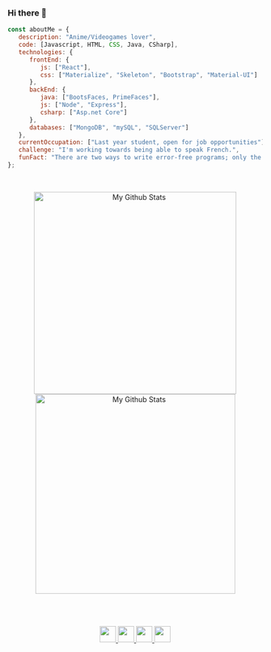 ### Hi there 👋

<!-- EXTRACTO DE CODIGO -->
```javascript
const aboutMe = {
   description: "Anime/Videogames lover",
   code: [Javascript, HTML, CSS, Java, CSharp],
   technologies: {
      frontEnd: {
         js: ["React"],
         css: ["Materialize", "Skeleton", "Bootstrap", "Material-UI"]
      },
      backEnd: {
         java: ["BootsFaces, PrimeFaces"],
         js: ["Node", "Express"],
         csharp: ["Asp.net Core"]
      },
      databases: ["MongoDB", "mySQL", "SQLServer"]
   },
   currentOccupation: ["Last year student, open for job opportunities"],
   challenge: "I'm working towards being able to speak French.",
   funFact: "There are two ways to write error-free programs; only the third one works (Really funny tho)"
};
```
<!-- FIN EXTRACTO DE CODIGO -->

<!-- MIS ESTADÍSTICAS -->
<br>
<p align="center">
<img align="center" width="400px" height="auto" src="https://github-readme-stats.vercel.app/api?username=riveramariano&&show_icons=true&theme=merko&count_private=true&include_all_commits=true" alt="My Github Stats">
<img align="center" width="395px" height="auto" src="https://github-readme-stats.vercel.app/api/top-langs/?username=riveramariano&layout=compact&theme=merko" alt="My Github Stats">
</p>
<!-- FIN MIS ESTADÍSTICAS -->

<!-- FOOTER --!>
<br>
<!-- INFORMACIÓN DE CONTACTO -->
<h6></h6>
      <div align="center">
         <a href="https://twitter.com/mariano_riverac">
         <img src="https://github.com/gauravghongde/social-icons/blob/master/PNG/Black/Twitter_black.png" width="32" height="32"/>
         </a>
         <a href="https://www.linkedin.com/in/mariano-rivera-castillo-93985117b/">
         <img src="https://github.com/gauravghongde/social-icons/blob/master/PNG/Black/LinkedIN_black.png" width="32" height="32"/>
         </a>
         <a href="https://www.instagram.com/marianorivvera/?hl=es-la">
         <img src="https://github.com/gauravghongde/social-icons/blob/master/PNG/Black/Instagram_black.png" width="32" height="32"/>
         </a>
         <a href="mailto:mariano.rivera.castillo@gmail.com">
         <img src="https://github.com/gauravghongde/social-icons/blob/master/PNG/Black/Gmail_black.png" width="32" height="32"/>
         </a>
      </div>
<!-- FIN INFORMACIÓN DE CONTACTO -->
